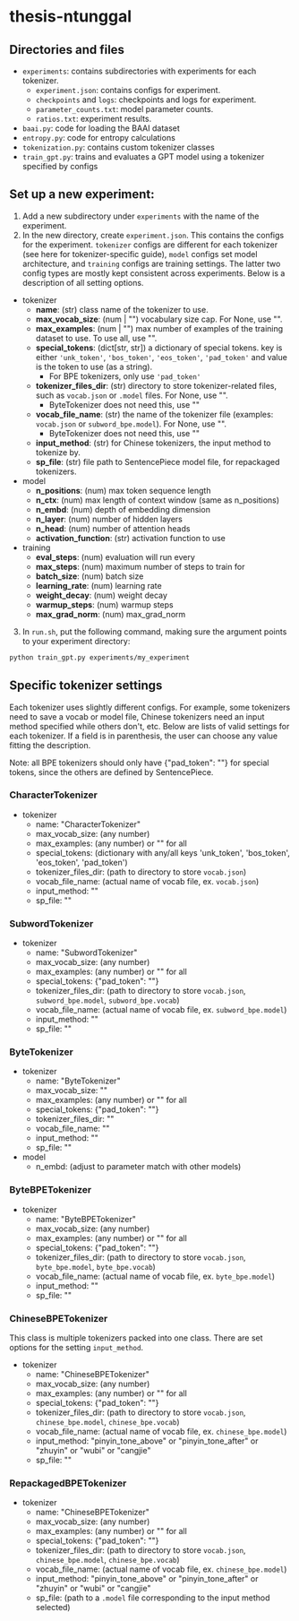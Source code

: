 # thesis-ntunggal


## Directories and files

- `experiments`: contains subdirectories with experiments for each tokenizer.
    - `experiment.json`: contains configs for experiment.
    - `checkpoints` and `logs`: checkpoints and logs for experiment.
    - `parameter_counts.txt`: model parameter counts.
    - `ratios.txt`: experiment results.
- `baai.py`: code for loading the BAAI dataset
- `entropy.py`: code for entropy calculations
- `tokenization.py`: contains custom tokenizer classes
- `train_gpt.py`: trains and evaluates a GPT model using a tokenizer specified by configs


## Set up a new experiment:

1. Add a new subdirectory under `experiments` with the name of the experiment.
2. In the new directory, create `experiment.json`. This contains the configs for the experiment. `tokenizer` configs are different for each tokenizer (see here for tokenizer-specific guide), `model` configs set model architecture, and `training` configs are training settings. The latter two config types are mostly kept consistent across experiments. Below is a description of all setting options.

- tokenizer
    - **name**: (str) class name of the tokenizer to use.
    - **max_vocab_size**: (num | "") vocabulary size cap. For None, use "".
    - **max_examples**: (num | "") max number of examples of the training dataset to use. To use all, use "".
    - **special_tokens**: (dict[str, str]) a dictionary of special tokens. key is either `'unk_token'`, `'bos_token'`, `'eos_token'`, `'pad_token'` and value is the token to use (as a string).
        - For BPE tokenizers, only use `'pad_token'`
    - **tokenizer_files_dir**: (str) directory to store tokenizer-related files, such as `vocab.json` or `.model` files. For None, use "".
        - ByteTokenizer does not need this, use ""
    - **vocab_file_name**: (str) the name of the tokenizer file (examples: `vocab.json` or `subword_bpe.model`). For None, use "".
        - ByteTokenizer does not need this, use ""
    - **input_method**: (str) for Chinese tokenizers, the input method to tokenize by.
    - **sp_file**: (str) file path to SentencePiece model file, for repackaged tokenizers.
- model
    - **n_positions**: (num) max token sequence length
    - **n_ctx**: (num) max length of context window (same as n_positions)
    - **n_embd**: (num) depth of embedding dimension
    - **n_layer**: (num) number of hidden layers
    - **n_head**: (num) number of attention heads
    - **activation_function**: (str) activation function to use
- training
    - **eval_steps**: (num) evaluation will run every 
    - **max_steps**: (num) maximum number of steps to train for
    - **batch_size**: (num) batch size
    - **learning_rate**: (num) learning rate
    - **weight_decay**: (num) weight decay
    - **warmup_steps**: (num) warmup steps
    - **max_grad_norm**: (num) max_grad_norm

3. In `run.sh`, put the following command, making sure the argument points to your experiment directory:
```bash
python train_gpt.py experiments/my_experiment
```

## Specific tokenizer settings

Each tokenizer uses slightly different configs. For example, some tokenizers need to save a vocab or model file, Chinese tokenizers need an input method specified while others don't, etc. Below are lists of valid settings for each tokenizer. If a field is in parenthesis, the user can choose any value fitting the description.

Note: all BPE tokenizers should only have {"pad_token": "<pad>"} for special tokens, since the others are defined by SentencePiece.

### CharacterTokenizer

- tokenizer
    - name: "CharacterTokenizer"
    - max_vocab_size: (any number)
    - max_examples: (any number) or "" for all
    - special_tokens: (dictionary with any/all keys 'unk_token', 'bos_token', 'eos_token', 'pad_token')
    - tokenizer_files_dir: (path to directory to store `vocab.json`)
    - vocab_file_name: (actual name of vocab file, ex. `vocab.json`)
    - input_method: ""
    - sp_file: ""

### SubwordTokenizer

- tokenizer
    - name: "SubwordTokenizer"
    - max_vocab_size: (any number)
    - max_examples: (any number) or "" for all
    - special_tokens: {"pad_token": "<pad>"}
    - tokenizer_files_dir: (path to directory to store `vocab.json`, `subword_bpe.model`, `subword_bpe.vocab`)
    - vocab_file_name: (actual name of vocab file, ex. `subword_bpe.model`)
    - input_method: ""
    - sp_file: ""

### ByteTokenizer

- tokenizer
    - name: "ByteTokenizer"
    - max_vocab_size: ""
    - max_examples: (any number) or "" for all
    - special_tokens: {"pad_token": "<pad>"}
    - tokenizer_files_dir: ""
    - vocab_file_name: ""
    - input_method: ""
    - sp_file: ""
- model
    - n_embd: (adjust to parameter match with other models)

### ByteBPETokenizer

- tokenizer
    - name: "ByteBPETokenizer"
    - max_vocab_size: (any number)
    - max_examples: (any number) or "" for all
    - special_tokens: {"pad_token": "<pad>"}
    - tokenizer_files_dir: (path to directory to store `vocab.json`, `byte_bpe.model`, `byte_bpe.vocab`)
    - vocab_file_name: (actual name of vocab file, ex. `byte_bpe.model`)
    - input_method: ""
    - sp_file: ""

### ChineseBPETokenizer

This class is multiple tokenizers packed into one class. There are set options for the setting `input_method`.

- tokenizer
    - name: "ChineseBPETokenizer"
    - max_vocab_size: (any number)
    - max_examples: (any number) or "" for all
    - special_tokens: {"pad_token": "<pad>"}
    - tokenizer_files_dir: (path to directory to store `vocab.json`, `chinese_bpe.model`, `chinese_bpe.vocab`)
    - vocab_file_name: (actual name of vocab file, ex. `chinese_bpe.model`)
    - input_method: "pinyin_tone_above" or "pinyin_tone_after" or "zhuyin" or "wubi" or "cangjie"
    - sp_file: ""

### RepackagedBPETokenizer

- tokenizer
    - name: "ChineseBPETokenizer"
    - max_vocab_size: (any number)
    - max_examples: (any number) or "" for all
    - special_tokens: {"pad_token": "<pad>"}
    - tokenizer_files_dir: (path to directory to store `vocab.json`, `chinese_bpe.model`, `chinese_bpe.vocab`)
    - vocab_file_name: (actual name of vocab file, ex. `chinese_bpe.model`)
    - input_method: "pinyin_tone_above" or "pinyin_tone_after" or "zhuyin" or "wubi" or "cangjie"
    - sp_file: (path to a `.model` file corresponding to the input method selected)